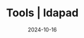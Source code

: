 ---
layout: post
title:  "Tools | ldapad"
description: "ldapad an easy to use python based tool to perfom commons ldap operations in ADDS "
date: "2024-10-16"
image:
  path: ../assets/img/tools/tool102.png
  alt: "ldapad"
category: "Tools"
tags: ["Active Directory", "ldap", "Python", "ldap3"]
---